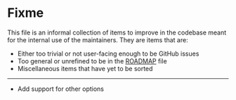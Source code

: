 # Fixme
This file is an informal collection of items to improve in the codebase meant
for the internal use of the maintainers. They are items that are:

* Either too trivial or not user-facing enough to be GitHub issues
* Too general or unrefined to be in the [ROADMAP][1] file
* Miscellaneous items that have yet to be sorted

----

* Add support for other options

[1]: ROADMAP.md "ROADMAP.md"
